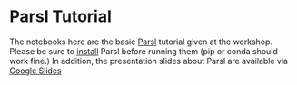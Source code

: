 # Parsl Tutorial

The notebooks here are the basic [Parsl](https://parsl-project.org) tutorial given at the workshop. Please be sure to [install](https://parsl.readthedocs.io/en/stable/quickstart.html) Parsl before running them (pip or conda should work fine.)  In addition, the presentation slides about Parsl are available via [Google Slides](https://docs.google.com/presentation/d/1aBd9l3pePG7gtaXdaeRsubttvbuD-ksK/edit?usp=sharing&ouid=110386689225117375572&rtpof=true&sd=true)

